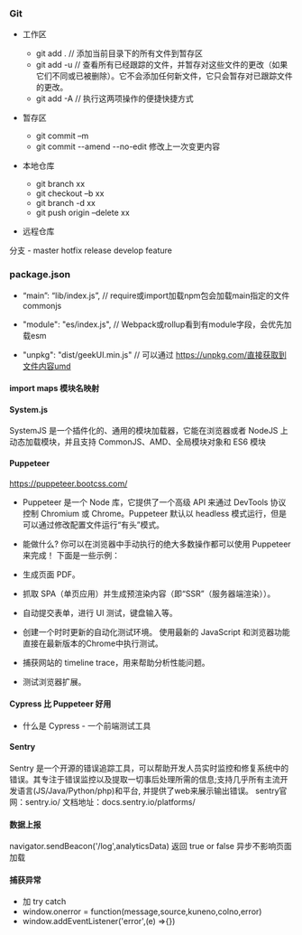 ### Git
- 工作区 
  * git add .  // 添加当前目录下的所有文件到暂存区
  * git add -u  // 查看所有已经跟踪的文件，并暂存对这些文件的更改（如果它们不同或已被删除）。它不会添加任何新文件，它只会暂存对已跟踪文件的更改。
  * git add -A // 执行这两项操作的便捷快捷方式

- 暂存区
  * git commit –m
  * git commit --amend --no-edit 修改上一次变更内容

- 本地仓库
  * git branch xx  
  * git checkout –b xx  
  * git branch -d xx
  * git push origin –delete xx

- 远程仓库

分支 - master hotfix release develop feature

### package.json
- “main”: “lib/index.js”,   // require或import加载npm包会加载main指定的文件commonjs

- "module": "es/index.js",   // Webpack或rollup看到有module字段，会优先加载esm

- "unpkg": "dist/geekUI.min.js"    // 可以通过 https://unpkg.com/直接获取到文件内容umd

#### import maps 模块名映射
<script type="importmap" ></script>

#### System.js
SystemJS 是一个插件化的、通用的模块加载器，它能在浏览器或者 NodeJS 上动态加载模块，并且支持 CommonJS、AMD、全局模块对象和 ES6 模块

#### Puppeteer 
https://puppeteer.bootcss.com/ 
* Puppeteer 是一个 Node 库，它提供了一个高级 API 来通过 DevTools 协议控制 Chromium 或 Chrome。Puppeteer 默认以 headless 模式运行，但是可以通过修改配置文件运行“有头”模式。

- 能做什么?
你可以在浏览器中手动执行的绝大多数操作都可以使用 Puppeteer 来完成！ 下面是一些示例：

- 生成页面 PDF。
- 抓取 SPA（单页应用）并生成预渲染内容（即“SSR”（服务器端渲染））。
- 自动提交表单，进行 UI 测试，键盘输入等。
- 创建一个时时更新的自动化测试环境。 使用最新的 JavaScript 和浏览器功能直接在最新版本的Chrome中执行测试。
- 捕获网站的 timeline trace，用来帮助分析性能问题。
- 测试浏览器扩展。

#### Cypress 比 Puppeteer 好用
* 什么是 Cypress - 一个前端测试工具

#### Sentry
Sentry 是一个开源的错误追踪工具，可以帮助开发人员实时监控和修复系统中的错误。其专注于错误监控以及提取一切事后处理所需的信息;支持几乎所有主流开发语言(JS/Java/Python/php)和平台, 并提供了web来展示输出错误。
sentry官网：sentry.io/
文档地址：docs.sentry.io/platforms/

#### 数据上报 
navigator.sendBeacon('/log',analyticsData) 返回 true or false 异步不影响页面加载

#### 捕获异常
- 加 try catch
- window.onerror = function(message,source,kuneno,colno,error)
- window.addEventListener('error',(e) =>{})
